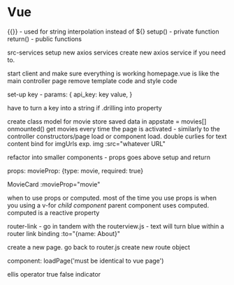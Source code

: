 # Vue

<!-- NOTE new framework simplifies javascript -->

{{}} - used for string interpolation instead of ${}
setup() - private function
return() - public functions 

<!-- NOTE starting structure  -->
src-services setup new axios services
create new axios service if you need to. 

start client and make sure everything is working
homepage.vue is like the main controller page 
remove template code and style code 

set-up key - params: {
    api_key: key value,
}

have to turn a key into a string if .drilling into property

create class model for movie 
store saved data in appstate = movies[]
onmounted() get movies every time the page is activated - similarly to the controller constructors/page load or component load.
double curlies for text content
bind for imgUrls exp. img :src="whatever URL"

refactor into smaller components - 
props goes above setup and return

props: movieProp: {type: movie, required: true}

MovieCard :movieProp="movie"

when to use props or computed. 
most of the time you use props is when you using a v-for *child component*
parent component uses computed. 
computed is a reactive property 

router-link - go in tandem with the routerview.js - text will turn blue within a router link
binding :to="{name: About}"

create a new page.
go back to router.js create new route object

component: loadPage('must be identical to vue page')

ellis operator true false indicator 
